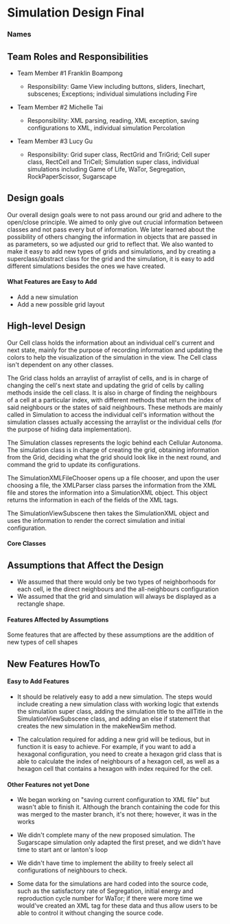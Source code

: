 # Simulation Design Final
### Names

## Team Roles and Responsibilities

 * Team Member #1 Franklin Boampong

    - Responsibility: Game View including buttons, sliders, linechart, subscenes; Exceptions; 
    individual simulations including Fire


 * Team Member #2 Michelle Tai

    - Responsibility: XML parsing, reading, XML exception, saving configurations to XML, individual simulation Percolation


 * Team Member #3 Lucy Gu

    - Responsibility: Grid super class, RectGrid and TriGrid; Cell super class, RectCell and TriCell; Simulation super class, 
    individual simulations including Game of Life, WaTor, Segregation, RockPaperScissor, Sugarscape


## Design goals
Our overall design goals were to not pass around our grid and adhere to the open/close principle. We 
aimed to only give out crucial information between classes and not pass every but of information. We later
learned about the possibility of others changing the information in objects that are passed in as parameters, so
we adjusted our grid to reflect that. We also wanted to make it easy to add new types of grids and simulations, 
and by creating a superclass/abstract class for the grid and the simulation, it is easy to add different simulations
besides the ones we have created. 

#### What Features are Easy to Add
- Add a new simulation
- Add a new possible grid layout

## High-level Design

Our Cell class holds the information about an individual cell's current and next state, mainly for the purpose of 
recording information and updating the colors to help the visualization of the simulation
in the view. The Cell class isn't dependent on any other classes.

The Grid class holds an arraylist of arraylist of cells, and is in charge of changing the cell's next state and 
updating the grid of cells by calling methods inside the cell class. It is also in charge of finding the neighbours 
of a cell at a particular index, with different methods that return the index of said neighbours or the states of 
said neighbours. These methods are mainly called in Simulation to access the individual cell's information without the 
simulation classes actually accessing the arraylist or the individual cells (for the purpose of hiding data implementation).

The Simulation classes represents the logic behind each Cellular Autonoma. The simulation class is in charge of creating 
the grid, obtaining information from the Grid, deciding what the grid should look like in the next round, and command the 
grid to update its configurations. 

The SimulationXMLFileChooser opens up a file chooser, and upon the user choosing a file, the XMLParser class parses
the information from the XML file and stores the information into a SimulationXML object. This object returns the information in 
each of the fields of the XML tags.

The SimulationViewSubscene then takes the SimulationXML object and uses the information to render the correct
simulation and initial configuration. 

#### Core Classes


## Assumptions that Affect the Design
- We assumed that there would only be two types of neighborhoods for each cell, ie the direct neighbours and the all-neighbours 
configuration
- We assumed that the grid and simulation  will always be displayed as a rectangle shape. 

#### Features Affected by Assumptions
Some features that are affected by these assumptions are the addition of new types of cell shapes

## New Features HowTo

#### Easy to Add Features

- It should be relatively easy to add a new simulation. 
The steps would include creating a new simulation class with working logic that 
extends the simulation super class, adding the simulation title to the allTitle 
in the SimulationViewSubscene class, and adding an else if statement that creates 
the new simulation in the makeNewSim method.

- The calculation required for adding a new grid will be tedious, but in function it is 
easy to achieve. For example, if you want to add a hexagonal configuration, you need to create 
a hexagon grid class that is able to calculate the index of neighbours of a hexagon cell, as well 
as a hexagon cell that contains a hexagon with index required for the cell.

#### Other Features not yet Done

- We began working on "saving current configuration to XML file" but wasn't able to finish it. Although the branch containing
the code for this was merged to the master branch, it's not there; however, it was in the works

- We didn't complete many of the new proposed simulation. The Sugarscape simulation only adapted the first preset, and 
we didn't have time to start ant or lanton's loop

- We didn't have time to implement the ability to freely select all configurations of neighbours to check. 

- Some data for the simulations are hard coded into the source code, such as the satisfactory rate of Segregation, 
initial energy and reproduction cycle number for WaTor; if there were more time we would've created an XML tag for these 
data and thus allow users to be able to control it without changing the source code.


